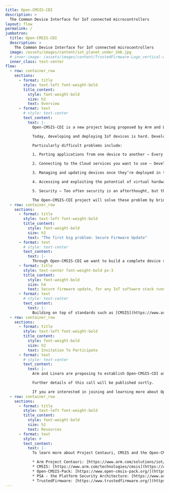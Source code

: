 ```yaml
---
title: Open-CMSIS-CDI
description: >
  The Common Device Interface for IoT connected microcontrollers
layout: flow
permalink: /
jumbotron:
  title: Open-CMSIS-CDI
  description: >
    The Common Device Interface for IoT connected microcontrollers
  image: /assets/images/content/iot_planet_under_2mb.jpg
  # inner-image: /assets/images/content/TrustedFirmware-Logo_vertical-white.png
  inner_class: text-center
flow:
  - row: container_row
    sections:
      - format: title
        style: text-left font-weight-bold
        title_content:
          style: font-weight-bold
          size: h2
          text: Overview
      - format: text
        # style: text-center
        text_content:
          text: |-
            Open-CMSIS-CDI is a new project being proposed by Arm and Linaro to define a common device interface for microcontroller-based devices used in the Internet of Things (IoT).

            Today, developing and deploying IoT devices is hard. Developers used to building traditional embedded systems are suddenly faced with a huge range of complex requirements that must be met in order to support ever increasing use cases around connectivity, firmware update, machine learning and the need for long term support of devices that are deployed in the field. This is hindered further by a highly fragmented patchwork of standards and implementations. Software reuse and streamlined development processes common in other areas of software engineering, remain elusive to IoT developers.

            Particularly difficult problems include:

            1. Porting applications from one device to another – Every time you start a new project or move to a new device you take a step back. There is a raft of platform bring-up work you have to do just to get back to square one.

            2. Connecting to the Cloud services you want to use – Developers should be free to use the cloud services that are right for them, not be constrained to what is supported by their device.

            3. Managing and updating devices once they’re deployed in the field – Firmware update remains a difficult problem on most microcontroller platforms. Developers should not have to continually reimplement mechanisms for reflashing the firmware on their devices – this should be a basic property they can assume.

            4. Accessing and exploiting the potential of virtual hardware platforms – Virtual hardware is a powerful new technique of starting MCU-based development ahead of the availability of physical platforms. It also allows you to scale development and testing processes free of the cost and complexity of maintaining large physical board farms. Developers need better support to unlock the potential of virtual hardware.

            5. Security – Too often security is an afterthought, but the threats that a connected device faces evolve constantly. Having security built in from the start is essential to the integrity of IoT devices with long deployment lifecycles.

            The Open-CMSIS-CDI project will solve these problem by bringing together a set of established, best-in-class APIs to define a set of foundational device software interfaces which can be supported on every IoT connected microcontroller. We aren’t seeking to create something new from scratch – rather to bring together proven, established APIs and libraries to form a foundation that just works. We want to solve the problems which don’t differentiate one IoT device from another, allowing you to focus on the things which do differentiate your device. 
  - row: container_row
    sections:
      - format: title
        style: text-left font-weight-bold
        title_content:
          style: font-weight-bold
          size: h2
          text: "The first big problem: Secure Firmware Update"
      - format: text
        # style: text-center
        text_content:
          text: |-
            Through Open-CMSIS-CDI we want to build a complete device side software infrastructure. And the first problem we want to solve is this:
      - format: title
        style: text-center font-weight-bold px-3
        title_content:
          style: font-weight-bold
          size: h4
          text: Secure firmware update, for any IoT software stack running on microcontroller devices
      - format: text
        # style: text-center
        text_content:
          text: |-
            Building on top of standards such as [CMSIS](https://www.arm.com/technologies/cmsis), [PSA (The Platform Security Architecture)](https://www.arm.com/architecture/psa-certified) and [TrustedFirmware](https://www.trustedfirmware.org/), we want to ensure every microcontroller can handle firmware updates, irrespective of which device management service delivers them.
  - row: container_row
    sections:
      - format: title
        style: text-left font-weight-bold
        title_content:
          style: font-weight-bold
          size: h2
          text: Invitation To Participate
      - format: text
        # style: text-center
        text_content:
          text: |-
            Arm and Linaro are proposing to establish Open-CMSIS-CDI as a new community project, and a companion to the established [Open-CMSIS-Pack](https://www.open-cmsis-pack.org/) project. To learn more, we are inviting interested partners to join us for a first project call on **Thursday 31 March @ 15:00 UK time**.

            Further details of this call will be published sortly.

            If you are interested in joining and learning more about Open-CMSIS-CDI and our vision for a common microcontroller device interface, please contact Arm via [cmsis@arm.com](mailto:cmsis@arm.com).
  - row: container_row
    sections:
      - format: title
        style: text-left font-weight-bold
        title_content:
          style: font-weight-bold
          size: h2
          text: Resources
      - format: text
        style: #
        text_content:
          text: |-
            To learn more about Project Centauri, CMSIS and the Open-CMSIS-Pack project see:

            * Arm Project Centauri: [https://www.arm.com/solutions/iot/project-centauri](https://www.arm.com/solutions/iot/project-centauri)
            * CMSIS: [https://www.arm.com/technologies/cmsis](https://www.arm.com/technologies/cmsis)
            * Open-CMSIS-Pack: [https://www.open-cmsis-pack.org/](https://www.open-cmsis-pack.org/)
            * PSA - the Platform Security Architecture: [https://www.arm.com/architecture/psa-certified](https://www.arm.com/architecture/psa-certified)
            * TrustedFirmware: [https://www.trustedfirmware.org/](https://www.trustedfirmware.org/)
---
```

